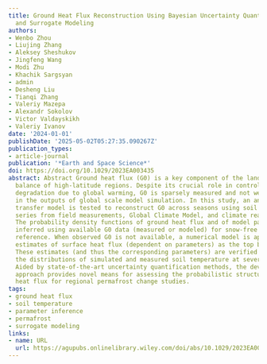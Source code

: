 ```yaml
---
title: Ground Heat Flux Reconstruction Using Bayesian Uncertainty Quantification Machinery
  and Surrogate Modeling
authors:
- Wenbo Zhou
- Liujing Zhang
- Aleksey Sheshukov
- Jingfeng Wang
- Modi Zhu
- Khachik Sargsyan
- admin
- Desheng Liu
- Tianqi Zhang
- Valeriy Mazepa
- Alexandr Sokolov
- Victor Valdayskikh
- Valeriy Ivanov
date: '2024-01-01'
publishDate: '2025-05-02T05:27:35.090267Z'
publication_types:
- article-journal
publication: '*Earth and Space Science*'
doi: https://doi.org/10.1029/2023EA003435
abstract: Abstract Ground heat flux (G0) is a key component of the land-surface energy
  balance of high-latitude regions. Despite its crucial role in controlling permafrost
  degradation due to global warming, G0 is sparsely measured and not well represented
  in the outputs of global scale model simulation. In this study, an analytical heat
  transfer model is tested to reconstruct G0 across seasons using soil temperature
  series from field measurements, Global Climate Model, and climate reanalysis outputs.
  The probability density functions of ground heat flux and of model parameters are
  inferred using available G0 data (measured or modeled) for snow-free period as a
  reference. When observed G0 is not available, a numerical model is applied using
  estimates of surface heat flux (dependent on parameters) as the top boundary condition.
  These estimates (and thus the corresponding parameters) are verified by comparing
  the distributions of simulated and measured soil temperature at several depths.
  Aided by state-of-the-art uncertainty quantification methods, the developed G0 reconstruction
  approach provides novel means for assessing the probabilistic structure of the ground
  heat flux for regional permafrost change studies.
tags:
- ground heat flux
- soil temperature
- parameter inference
- permafrost
- surrogate modeling
links:
- name: URL
  url: https://agupubs.onlinelibrary.wiley.com/doi/abs/10.1029/2023EA003435
---
```

